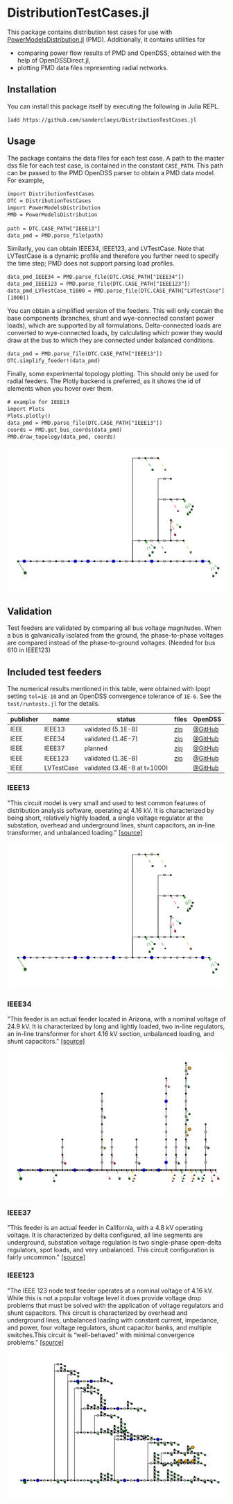 # DistributionTestCases.jl
This package contains distribution test cases for use with [PowerModelsDistribution.jl](https://github.com/lanl-ansi/PowerModelsDistribution.jl) (PMD). Additionally, it contains utilities for
- comparing power flow results of PMD and OpenDSS, obtained with the help of OpenDSSDirect.jl,
- plotting PMD data files representing radial networks.

## Installation
You can install this package itself by executing the following in Julia REPL.
```
]add https://github.com/sanderclaeys/DistributionTestCases.jl
```
## Usage
The package contains the data files for each test case. A path to the master dss file for each test case, is contained in the constant `CASE_PATH`. This path can be passed to the PMD OpenDSS parser to obtain a PMD data model. For example,
```
import DistributionTestCases
DTC = DistributionTestCases
import PowerModelsDistribution
PMD = PowerModelsDistribution

path = DTC.CASE_PATH["IEEE13"]
data_pmd = PMD.parse_file(path)
```
Similarly, you can obtain IEEE34, IEEE123, and LVTestCase. Note that LVTestCase is a dynamic profile and therefore you further need to specify the time step; PMD does not support parsing load profiles.
```
data_pmd_IEEE34 = PMD.parse_file(DTC.CASE_PATH["IEEE34"])
data_pmd_IEEE123 = PMD.parse_file(DTC.CASE_PATH["IEEE123"])
data_pmd_LVTestCase_t1000 = PMD.parse_file(DTC.CASE_PATH["LVTestCase"][1000])
```
You can obtain a simplified version of the feeders. This will only contain the base components (branches, shunt and wye-connected constant power loads), which are supported by all formulations. Delta-connected loads are converted to wye-connected loads, by calculating which power they would draw at the bus to which they are connected under balanced conditions.
```
data_pmd = PMD.parse_file(DTC.CASE_PATH["IEEE13"])
DTC.simplify_feeder!(data_pmd)
```
Finally, some experimental topology plotting. This should only be used for radial
feeders. The Plotly backend is preferred, as it shows the id of elements when
you hover over them.
```
# example for IEEE13
import Plots
Plots.plotly()
data_pmd = PMD.parse_file(DTC.CASE_PATH["IEEE13"])
coords = PMD.get_bus_coords(data_pmd)
PMD.draw_topology(data_pmd, coords)
```
<p align="center"><img src="docs/IEEE13_topology.png"></p>

## Validation
Test feeders are validated by comparing all bus voltage magnitudes. When a bus is galvanically isolated from the ground, the phase-to-phase voltages are compared instead of the phase-to-ground voltages. (Needed for bus 610 in IEEE123)

## Included test feeders
The numerical results mentioned in this table, were obtained with Ipopt setting `tol=1E-10` and an OpenDSS convergence tolerance of `1E-6`. See the `test/runtests.jl` for the details.

|publisher|name|status|files|OpenDSS|
|---    |---    |---        |---|---|
|IEEE   |IEEE13 |validated (5.1E-8) |[zip](http://sites.ieee.org/pes-testfeeders/files/2017/08/feeder13.zip)|[@GitHub](https://github.com/tshort/OpenDSS/blob/master/Test/IEEE13_Assets.dss) |
|IEEE   |IEEE34 |validated (1.4E-7)    |[zip](http://sites.ieee.org/pes-testfeeders/files/2017/08/feeder34.zip)  |[@GitHub](https://github.com/tshort/OpenDSS/tree/master/Distrib/IEEETestCases/34Bus)   |
|IEEE   |IEEE37 |planned    |[zip](http://sites.ieee.org/pes-testfeeders/files/2017/08/feeder37.zip)  |[@GitHub](https://github.com/tshort/OpenDSS/tree/master/Distrib/IEEETestCases/37Bus)   |
|IEEE   |IEEE123 |validated (1.3E-8)   |[zip](http://sites.ieee.org/pes-testfeeders/files/2017/08/feeder123.zip)  |[@GitHub](https://github.com/tshort/OpenDSS/tree/master/Distrib/IEEETestCases/123Bus)   |
|IEEE   |LVTestCase |validated (3.4E-8 at t=1000)   | |[@GitHub](https://github.com/tshort/OpenDSS/tree/master/Distrib/IEEETestCases/LVTestCase) |

### IEEE13
"This circuit model is very small and used to test common features of distribution analysis software, operating at 4.16 kV. It is characterized by being short, relatively highly loaded, a single voltage regulator at the substation, overhead and underground lines, shunt capacitors, an in-line transformer, and unbalanced loading." [[source]](http://sites.ieee.org/pes-testfeeders/resources/)

<p align="center"><img src="docs/IEEE13_topology.png"></p>

### IEEE34
"This feeder is an actual feeder located in Arizona, with a nominal voltage of 24.9 kV. It is characterized by long and lightly loaded, two in-line regulators, an in-line transformer for short 4.16 kV section, unbalanced loading, and shunt capacitors." [[source]](http://sites.ieee.org/pes-testfeeders/resources/)

<p align="center"><img src="docs/IEEE34_topology.png"></p>

### IEEE37
"This feeder is an actual feeder in California, with a 4.8 kV operating voltage. It is characterized by delta configured, all line segments are underground, substation voltage regulation is two single-phase open-delta regulators, spot loads, and very unbalanced. This circuit configuration is fairly uncommon." [[source]](http://sites.ieee.org/pes-testfeeders/resources/)

### IEEE123
"The IEEE 123 node test feeder operates at a nominal voltage of 4.16 kV. While this is not a popular voltage level it does provide voltage drop problems that must be solved with the application of voltage regulators and shunt capacitors. This circuit is characterized by overhead and underground lines, unbalanced loading with constant current, impedance, and power, four voltage regulators, shunt capacitor banks, and multiple switches.This circuit is “well-behaved” with minimal convergence problems." [[source]](http://sites.ieee.org/pes-testfeeders/resources/)

<p align="center"><img src="docs/IEEE123_topology.png"></p>
